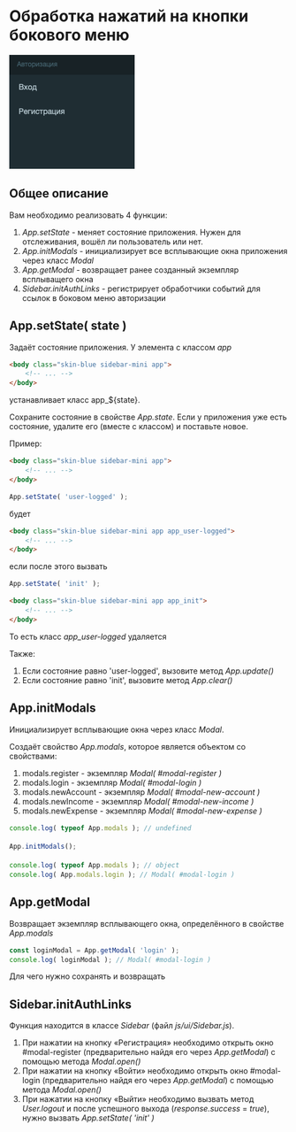 # Обработка нажатий на кнопки бокового меню

![sidebar toggle](../img/sidebar-menu.png)

## Общее описание

Вам необходимо реализовать 4 функции:

1. *App.setState* - меняет состояние приложения. Нужен для отслеживания,
вошёл ли пользователь или нет.
2. *App.initModals* - инициализирует все всплывающие окна приложения 
через класс *Modal*
3. *App.getModal* - возвращает ранее созданный экземпляр всплыващего окна
4. *Sidebar.initAuthLinks* - регистрирует обработчики событий для
ссылок в боковом меню авторизации 

## App.setState( state )

Задаёт состояние приложения. У элемента с классом *app*

```html
<body class="skin-blue sidebar-mini app">
    <!-- ... -->
</body>
```

устанавливает класс app_${state}.

Сохраните состояние в свойстве *App.state*. 
Если у приложения уже есть состояние, удалите его (вместе с классом) 
и поставьте новое.

Пример:

```html
<body class="skin-blue sidebar-mini app">
    <!-- ... -->
</body>
```

```javascript
App.setState( 'user-logged' );
```

будет

```html
<body class="skin-blue sidebar-mini app app_user-logged">
    <!-- ... -->
</body>
```

если после этого вызвать

```javascript
App.setState( 'init' );
```

```html
<body class="skin-blue sidebar-mini app app_init">
    <!-- ... -->
</body>
```

То есть класс *app_user-logged* удаляется

Также:

1. Если состояние равно 'user-logged', вызовите метод *App.update()*
2. Если состояние равно 'init', вызовите метод *App.clear()*


## App.initModals

Инициализирует всплывающие окна через класс *Modal*.

Создаёт свойство *App.modals*, которое является объектом со свойствами:

1. modals.register - экземпляр *Modal( #modal-register )*
2. modals.login - экземпляр *Modal( #modal-login )*
3. modals.newAccount - экземпляр *Modal( #modal-new-account )*
4. modals.newIncome - экземпляр *Modal( #modal-new-income )*
5. modals.newExpense - экземпляр *Modal( #modal-new-expense )*

```javascript
console.log( typeof App.modals ); // undefined

App.initModals();

console.log( typeof App.modals ); // object
console.log( App.modals.login ); // Modal( #modal-login )
```

## App.getModal

Возвращает экземпляр всплывающего окна, определённого в свойстве *App.modals*

```javascript
const loginModal = App.getModal( 'login' );
console.log( loginModal ); // Modal( #modal-login )
```

Для чего нужно сохранять и возвращать 

## Sidebar.initAuthLinks

Функция находится в классе *Sidebar* (файл *js/ui/Sidebar.js*).

1. При нажатии на кнопку «Регистрация» необходимо открыть окно #modal-register
(предварительно найдя его через *App.getModal*)
с помощью метода *Modal.open()*
2. При нажатии на кнопку «Войти» необходимо открыть окно #modal-login 
(предварительно найдя его через *App.getModal*)
с помощью метода *Modal.open()*
3. При нажатии на кнопку «Выйти» необходимо вызвать метод *User.logout*
и после успешного выхода (*response.success* = *true*), нужно вызвать
*App.setState( 'init' )*
